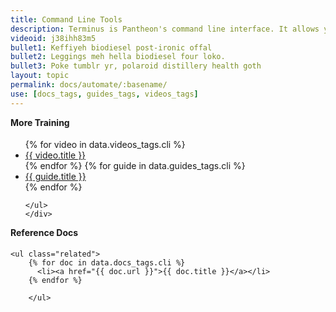 ```yaml
---
title: Command Line Tools
description: Terminus is Pantheon's command line interface. It allows you to do everything in a terminal that you can do in the Dashboard. It is useful for scripting, automation, and integration.
videoid: j38ihh83m5
bullet1: Keffiyeh biodiesel post-ironic offal
bullet2: Leggings meh hella biodiesel four loko.
bullet3: Poke tumblr yr, polaroid distillery health goth
layout: topic
permalink: docs/automate/:basename/
use: [docs_tags, guides_tags, videos_tags]
---
```

  <div class="col-md-8">
  <div class="row">
  <h4 style="margin-top:0;">More Training</h4>
    <ul class="top-docs top-docs-2col">
    {% for video in data.videos_tags.cli %}
      <li><a href="{{ video.url }}"><i class="fa fa-video-camera"></i>   {{ video.title }}</a></li>
    {% endfor %}
    {% for guide in data.guides_tags.cli %}
    <li><a href="{{ guide.url }}">{{ guide.title }}</a></li>
    {% endfor %}


    </ul>
    </div>

  </div>

  <div class="col-md-4">
    <h4 style="margin-top:0;">Reference Docs</h4>

    <ul class="related">
        {% for doc in data.docs_tags.cli %}
          <li><a href="{{ doc.url }}">{{ doc.title }}</a></li>
        {% endfor %}

        </ul>

  </div>
